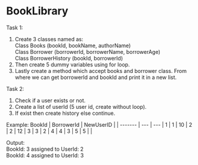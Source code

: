 # BookLibrary
Task 1:
1. Create 3 classes named as:\
   Class Books (bookId, bookName, authorName)\
   Class Borrower (borrowerId, borrowerName, borrowerAge)\
   Class BorrowerHistory (bookId, borrowerId)
2. Then create 5 dummy variables using for loop.
3. Lastly create a method which accept books and borrower class. From where we can get borrowerId and bookId and print it in a new list.

Task 2:
1. Check if a user exists or not.
2. Create a list of userId (5 user id, create without loop). 
3. If exist then create history
   else continue.

Example:
BookId | BorrowerId | NewUserID |
| ------- | --- | --- |
1 | 1 | 10 |
2 | 2 | 12 |
3 | 3 | 2 |
4 | 4 | 3 |
5 | 5 |  |

Output:\
BookId: 3 assigned to UserId: 2\
BookId: 4 assigned to UserId: 3
